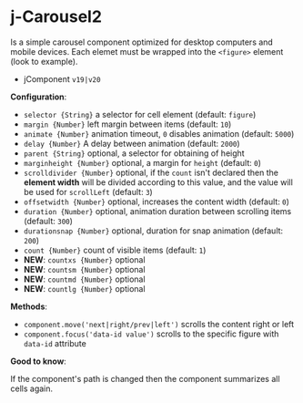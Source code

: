 # j-Carousel2

Is a simple carousel component optimized for desktop computers and mobile devices. Each elemet must be wrapped into the `<figure>` element (look to example).

- jComponent `v19|v20`

__Configuration__:

- `selector {String}` a selector for cell element (default: `figure`)
- `margin {Number}` left margin between items (default: `10`)
- `animate {Number}` animation timeout, `0` disables animation (default: `5000`)
- `delay {Number}` A delay between animation (default: `2000`)
- `parent {String}` optional, a selector for obtaining of height
- `marginheight {Number}` optional, a margin for `height` (default: `0`)
- `scrolldivider {Number}` optional, if the `count` isn't declared then the __element width__ will be divided according to this value, and the value will be used for `scrollLeft` (default: `3`)
- `offsetwidth {Number}` optional, increases the content width (default: `0`)
- `duration {Number}` optional, animation duration between scrolling items (default: `300`)
- `durationsnap {Number}` optional, duration for snap animation (default: `200`)
- `count {Number}` count of visible items (default: `1`)
- __NEW__: `countxs {Number}` optional
- __NEW__: `countsm {Number}` optional
- __NEW__: `countmd {Number}` optional
- __NEW__: `countlg {Number}` optional

__Methods__:

- `component.move('next|right/prev|left')` scrolls the content right or left
- `component.focus('data-id value')` scrolls to the specific figure with `data-id` attribute

__Good to know__:

If the component's path is changed then the component summarizes all cells again.